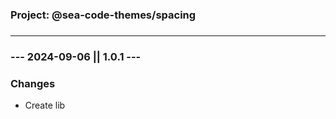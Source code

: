 ###

### **Project: @sea-code-themes/spacing**

###

---

###

### **--- 2024-09-06 || 1.0.1 ---**

### **Changes**

- Create lib

###
